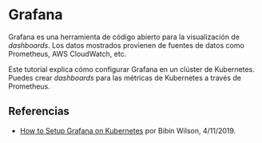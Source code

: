 # Grafana

Grafana es una herramienta de código abierto para la visualización de *dashboards*. Los datos mostrados provienen de fuentes de datos como Prometheus, AWS CloudWatch, etc.

Este tutorial explica cómo configurar Grafana en un clúster de Kubernetes. Puedes crear *dashboards* para las métricas de Kubernetes a través de Prometheus.
## Referencias

- [How to Setup Grafana on Kubernetes](https://devopscube.com/setup-grafana-kubernetes/) por Bibin Wilson, 4/11/2019.
